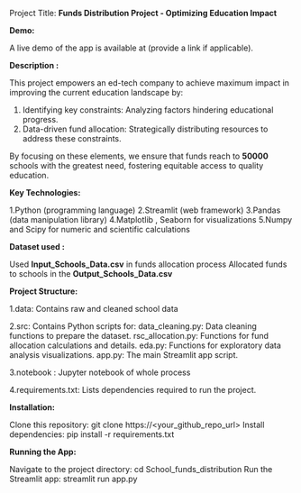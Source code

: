 Project Title: **Funds Distribution Project - Optimizing Education Impact**

**Demo:**

A live demo of the app is available at (provide a link if applicable).

**Description :**

This project empowers an ed-tech company to achieve maximum impact in improving the current education landscape by:

1. Identifying key constraints: Analyzing factors hindering educational progress.
2. Data-driven fund allocation: Strategically distributing resources to address these constraints.

By focusing on these elements, we ensure that funds reach to **50000** schools with the greatest need, fostering equitable access to quality education.

**Key Technologies:**

1.Python (programming language)
2.Streamlit (web framework)
3.Pandas (data manipulation library)
4.Matplotlib , Seaborn for visualizations
5.Numpy and Scipy for numeric and scientific calculations

**Dataset used :**

Used **Input_Schools_Data.csv** in funds allocation process 
Allocated funds to schools in the **Output_Schools_Data.csv**

**Project Structure:**

1.data: Contains raw and cleaned school data 

2.src: Contains Python scripts for:
    data_cleaning.py: Data cleaning functions to prepare the dataset.
    rsc_allocation.py: Functions for fund allocation calculations and details.
    eda.py: Functions for exploratory data analysis visualizations.
    app.py: The main Streamlit app script.

3.notebook : Jupyter notebook of whole process

4.requirements.txt: Lists dependencies required to run the project.

**Installation:**

Clone this repository: git clone https://<your_github_repo_url>
Install dependencies: pip install -r requirements.txt 

**Running the App:**

Navigate to the project directory: cd School_funds_distribution
Run the Streamlit app: streamlit run app.py



